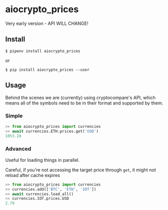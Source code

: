 # aiocrypto_prices

Very early version - API WILL CHANGE!

## Install

`$ pipenv install aiocrypto_prices`

or

`$ pip install aiocrypto_prices --user`

## Usage

Behind the scenes we are (currently) using cryptocompare's API,
which means all of the symbols need to be in their format and supported
by them.

### Simple

```python
>> from aiocrypto_prices import currencies
>> await currencies.ETH.prices.get('USD')
1053.28
```

### Advanced

Useful for loading things in parallel.

Careful, if you're not accessing the target price through `get`,
it might not reload after cache expires
```python
>> from aiocrypto_prices import currencies
>> currencies.add(['BTC', 'ETH', 'IOT'])
>> await currencies.load_all()
>> currencies.IOT.prices.USD
2.79
```
